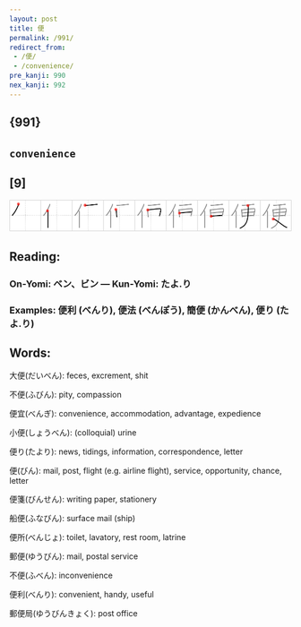 ```yaml
---
layout: post
title: 便
permalink: /991/
redirect_from:
 - /便/
 - /convenience/
pre_kanji: 990
nex_kanji: 992
---
```


## {991}

## `convenience`

## [9]

<div class="stroke"><img src="../images/E4BEBF.png" /></div>

## Reading:

### On-Yomi: ベン、ビン &mdash; Kun-Yomi: たよ.り

### Examples: 便利 (べんり), 便法 (べんぽう), 簡便 (かんべん), 便り (たよ.り)

## Words:

大便(だいべん): feces, excrement, shit

不便(ふびん): pity, compassion

便宜(べんぎ): convenience, accommodation, advantage, expedience

小便(しょうべん): (colloquial) urine

便り(たより): news, tidings, information, correspondence, letter

便(びん): mail, post, flight (e.g. airline flight), service, opportunity, chance, letter

便箋(びんせん): writing paper, stationery

船便(ふなびん): surface mail (ship)

便所(べんじょ): toilet, lavatory, rest room, latrine

郵便(ゆうびん): mail, postal service

不便(ふべん): inconvenience

便利(べんり): convenient, handy, useful

郵便局(ゆうびんきょく): post office
